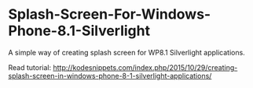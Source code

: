 # Splash-Screen-For-Windows-Phone-8.1-Silverlight
A simple way of creating splash screen for WP8.1 Silverlight applications.

Read tutorial: http://kodesnippets.com/index.php/2015/10/29/creating-splash-screen-in-windows-phone-8-1-silverlight-applications/
